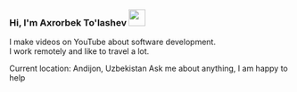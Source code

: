 ### Hi, I'm Axrorbek To'lashev <img src="https://media0.giphy.com/media/gM5qFksULw54NMWyry/200w.webp?cid=ecf05e47vowtc87jjk3vxvpejamxbe5ihj6eym8ahrrcrs5u&ep=v1_stickers_search&rid=200w.webp&ct=s" width="30px">

I make videos on YouTube about software development. <br/>
I work remotely and like to travel a lot.

Current location: Andijon, Uzbekistan
Ask me about anything, I am happy to help

